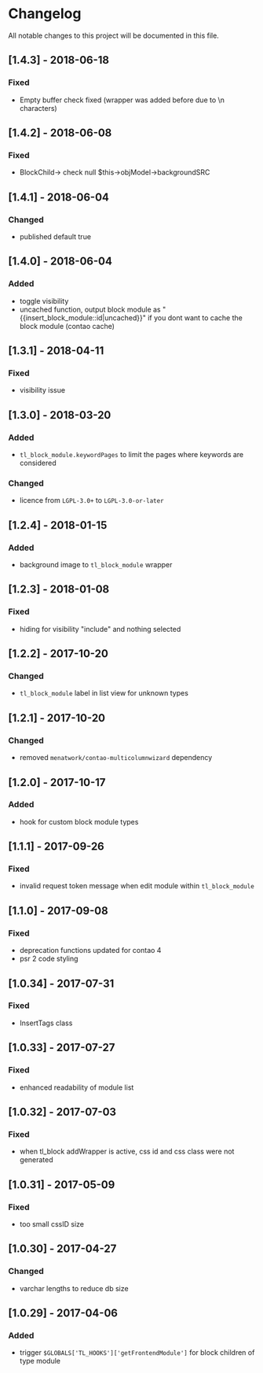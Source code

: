 # Changelog
All notable changes to this project will be documented in this file.

## [1.4.3] - 2018-06-18

### Fixed
- Empty buffer check fixed (wrapper was added before due to \n characters)

## [1.4.2] - 2018-06-08

### Fixed
- BlockChild-> check null $this->objModel->backgroundSRC

## [1.4.1] - 2018-06-04

### Changed
- published default true 

## [1.4.0] - 2018-06-04

### Added
- toggle visibility
- uncached function, output block module as "{{insert_block_module::id|uncached}}" if you dont want to cache the block module (contao cache)

## [1.3.1] - 2018-04-11

### Fixed
- visibility issue

## [1.3.0] - 2018-03-20

### Added
- `tl_block_module.keywordPages` to limit the pages where keywords are considered

### Changed
- licence from `LGPL-3.0+` to `LGPL-3.0-or-later`

## [1.2.4] - 2018-01-15

### Added
- background image to `tl_block_module` wrapper

## [1.2.3] - 2018-01-08

### Fixed
- hiding for visibility "include" and nothing selected

## [1.2.2] - 2017-10-20

### Changed
- `tl_block_module` label in list view for unknown types

## [1.2.1] - 2017-10-20

### Changed
- removed `menatwork/contao-multicolumnwizard` dependency

## [1.2.0] - 2017-10-17

### Added
- hook for custom block module types

## [1.1.1] - 2017-09-26

### Fixed
- invalid request token message when edit module within `tl_block_module`

## [1.1.0] - 2017-09-08

### Fixed
- deprecation functions updated for contao 4
- psr 2 code styling

## [1.0.34] - 2017-07-31

### Fixed
- InsertTags class

## [1.0.33] - 2017-07-27

### Fixed
- enhanced readability of module list

## [1.0.32] - 2017-07-03

### Fixed
- when tl_block addWrapper is active, css id and css class were not generated

## [1.0.31] - 2017-05-09

### Fixed
- too small cssID size

## [1.0.30] - 2017-04-27

### Changed
- varchar lengths to reduce db size

## [1.0.29] - 2017-04-06

### Added
- trigger `$GLOBALS['TL_HOOKS']['getFrontendModule']` for block children of type module 
